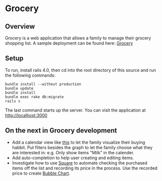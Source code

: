 Grocery
=======

Overview
---------
Grocery is a web application that allows a family to manage their grocery shopping list. A sample deployment can be found here: [Grocery](http://rocky-atoll-4820.herokuapp.com/)

Setup
------
To run, install rails 4.0, then cd into the root directory of this source and run the following commands:
```
bundle install --without production
bundle update
bundle install
bundle exec rake db:migrate
rails s
```
The last command starts up the server. You can visit the application at [http://localhost:3000](http://localhost:3000)

On the next in Grocery development
----------------------------------
* Add a calendar view like [this](http://bl.ocks.org/mbostock/4063318) to let the family visualize their buying habbit. Put filters besides the graph to let the family choose what they are interested in: e.g. Only show items "Milk" in the calender.
* Add auto-completion to help user creating and editing items.
* Investigate how to use [Square](https://squareup.com/ca?country_code=ca) to automate checking the purchased items off the list and recording its price in the process. Use the recorded price to create [Bubble Chart](http://bl.ocks.org/mbostock/4063269).